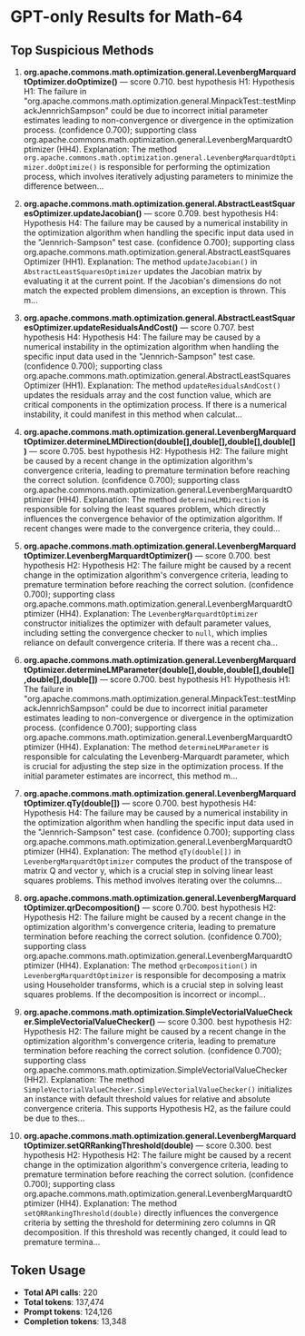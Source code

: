 # GPT-only Results for Math-64

## Top Suspicious Methods

1. **org.apache.commons.math.optimization.general.LevenbergMarquardtOptimizer.doOptimize()** — score 0.710. best hypothesis H1: Hypothesis H1: The failure in "org.apache.commons.math.optimization.general.MinpackTest::testMinpackJennrichSampson" could be due to incorrect initial parameter estimates leading to non-convergence or divergence in the optimization process. (confidence 0.700); supporting class org.apache.commons.math.optimization.general.LevenbergMarquardtOptimizer (HH4).
    Explanation: The method `org.apache.commons.math.optimization.general.LevenbergMarquardtOptimizer.doOptimize()` is responsible for performing the optimization process, which involves iteratively adjusting parameters to minimize the difference between...

2. **org.apache.commons.math.optimization.general.AbstractLeastSquaresOptimizer.updateJacobian()** — score 0.709. best hypothesis H4: Hypothesis H4: The failure may be caused by a numerical instability in the optimization algorithm when handling the specific input data used in the "Jennrich-Sampson" test case. (confidence 0.700); supporting class org.apache.commons.math.optimization.general.AbstractLeastSquaresOptimizer (HH1).
    Explanation: The method `updateJacobian()` in `AbstractLeastSquaresOptimizer` updates the Jacobian matrix by evaluating it at the current point. If the Jacobian's dimensions do not match the expected problem dimensions, an exception is thrown. This m...

3. **org.apache.commons.math.optimization.general.AbstractLeastSquaresOptimizer.updateResidualsAndCost()** — score 0.707. best hypothesis H4: Hypothesis H4: The failure may be caused by a numerical instability in the optimization algorithm when handling the specific input data used in the "Jennrich-Sampson" test case. (confidence 0.700); supporting class org.apache.commons.math.optimization.general.AbstractLeastSquaresOptimizer (HH1).
    Explanation: The method `updateResidualsAndCost()` updates the residuals array and the cost function value, which are critical components in the optimization process. If there is a numerical instability, it could manifest in this method when calculat...

4. **org.apache.commons.math.optimization.general.LevenbergMarquardtOptimizer.determineLMDirection(double[],double[],double[],double[])** — score 0.705. best hypothesis H2: Hypothesis H2: The failure might be caused by a recent change in the optimization algorithm's convergence criteria, leading to premature termination before reaching the correct solution. (confidence 0.700); supporting class org.apache.commons.math.optimization.general.LevenbergMarquardtOptimizer (HH4).
    Explanation: The method `determineLMDirection` is responsible for solving the least squares problem, which directly influences the convergence behavior of the optimization algorithm. If recent changes were made to the convergence criteria, they could...

5. **org.apache.commons.math.optimization.general.LevenbergMarquardtOptimizer.LevenbergMarquardtOptimizer()** — score 0.700. best hypothesis H2: Hypothesis H2: The failure might be caused by a recent change in the optimization algorithm's convergence criteria, leading to premature termination before reaching the correct solution. (confidence 0.700); supporting class org.apache.commons.math.optimization.general.LevenbergMarquardtOptimizer (HH4).
    Explanation: The `LevenbergMarquardtOptimizer` constructor initializes the optimizer with default parameter values, including setting the convergence checker to `null`, which implies reliance on default convergence criteria. If there was a recent cha...

6. **org.apache.commons.math.optimization.general.LevenbergMarquardtOptimizer.determineLMParameter(double[],double,double[],double[],double[],double[])** — score 0.700. best hypothesis H1: Hypothesis H1: The failure in "org.apache.commons.math.optimization.general.MinpackTest::testMinpackJennrichSampson" could be due to incorrect initial parameter estimates leading to non-convergence or divergence in the optimization process. (confidence 0.700); supporting class org.apache.commons.math.optimization.general.LevenbergMarquardtOptimizer (HH4).
    Explanation: The method `determineLMParameter` is responsible for calculating the Levenberg-Marquardt parameter, which is crucial for adjusting the step size in the optimization process. If the initial parameter estimates are incorrect, this method m...

7. **org.apache.commons.math.optimization.general.LevenbergMarquardtOptimizer.qTy(double[])** — score 0.700. best hypothesis H4: Hypothesis H4: The failure may be caused by a numerical instability in the optimization algorithm when handling the specific input data used in the "Jennrich-Sampson" test case. (confidence 0.700); supporting class org.apache.commons.math.optimization.general.LevenbergMarquardtOptimizer (HH4).
    Explanation: The method `qTy(double[])` in `LevenbergMarquardtOptimizer` computes the product of the transpose of matrix Q and vector y, which is a crucial step in solving linear least squares problems. This method involves iterating over the columns...

8. **org.apache.commons.math.optimization.general.LevenbergMarquardtOptimizer.qrDecomposition()** — score 0.700. best hypothesis H2: Hypothesis H2: The failure might be caused by a recent change in the optimization algorithm's convergence criteria, leading to premature termination before reaching the correct solution. (confidence 0.700); supporting class org.apache.commons.math.optimization.general.LevenbergMarquardtOptimizer (HH4).
    Explanation: The method `qrDecomposition()` in `LevenbergMarquardtOptimizer` is responsible for decomposing a matrix using Householder transforms, which is a crucial step in solving least squares problems. If the decomposition is incorrect or incompl...

9. **org.apache.commons.math.optimization.SimpleVectorialValueChecker.SimpleVectorialValueChecker()** — score 0.300. best hypothesis H2: Hypothesis H2: The failure might be caused by a recent change in the optimization algorithm's convergence criteria, leading to premature termination before reaching the correct solution. (confidence 0.700); supporting class org.apache.commons.math.optimization.SimpleVectorialValueChecker (HH2).
    Explanation: The method `SimpleVectorialValueChecker.SimpleVectorialValueChecker()` initializes an instance with default threshold values for relative and absolute convergence criteria. This supports Hypothesis H2, as the failure could be due to thes...

10. **org.apache.commons.math.optimization.general.LevenbergMarquardtOptimizer.setQRRankingThreshold(double)** — score 0.300. best hypothesis H2: Hypothesis H2: The failure might be caused by a recent change in the optimization algorithm's convergence criteria, leading to premature termination before reaching the correct solution. (confidence 0.700); supporting class org.apache.commons.math.optimization.general.LevenbergMarquardtOptimizer (HH4).
    Explanation: The method `setQRRankingThreshold(double)` directly influences the convergence criteria by setting the threshold for determining zero columns in QR decomposition. If this threshold was recently changed, it could lead to premature termina...


## Token Usage

- **Total API calls**: 220
- **Total tokens**: 137,474
- **Prompt tokens**: 124,126
- **Completion tokens**: 13,348
